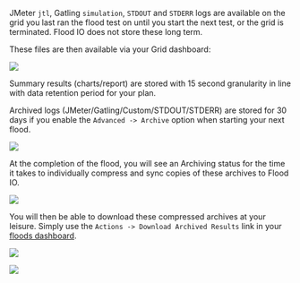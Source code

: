 JMeter `jtl`, Gatling `simulation`, `STDOUT` and `STDERR` logs are available on the grid you last ran the flood test on until you start the next test, or the grid is terminated. Flood IO does not store these long term.

These files are then available via your Grid dashboard:

![](https://s3.amazonaws.com/flood-io-support/Flood_IO_2014-10-07_21-44-04.jpg)

Summary results (charts/report) are stored with 15 second granularity in line with data retention period for your plan.

Archived logs (JMeter/Gatling/Custom/STDOUT/STDERR) are stored for 30 days if you enable the `Advanced -> Archive` option when starting your next flood.

![](https://s3.amazonaws.com/flood-io-support/Flood_IO_2014-07-30_21-20-17.png)

At the completion of the flood, you will see an Archiving status for the time it takes to individually compress and sync copies of these archives to Flood IO.

![](https://s3.amazonaws.com/flood-io-support/Flood_IO_2014-07-30_21-29-06.png)

You will then be able to download these compressed archives at your leisure. Simply use the `Actions -> Download Archived Results` link in your [floods dashboard](/dashboard/floods).

![](https://s3.amazonaws.com/flood-io-support/Flood_IO_2014-10-07_21-53-01.jpg)

![](https://s3.amazonaws.com/flood-io-support/Flood_IO_2014-10-07_21-53-59.jpg)